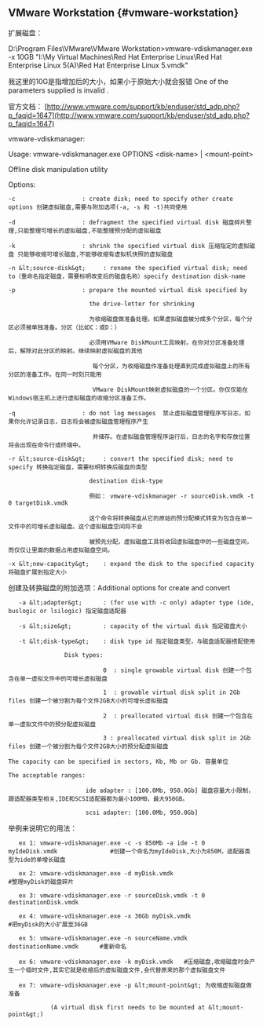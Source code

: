 ## VMware Workstation {#vmware-workstation}

扩展磁盘：

D:\Program Files\VMware\VMware Workstation&gt;vmware-vdiskmanager.exe -x 10GB &quot;I:\My Virtual Machines\Red Hat Enterprise Linux\Red Hat Enterprise Linux 5(A)\Red Hat Enterprise Linux 5.vmdk&quot;

我这里的10G是指增加后的大小，如果小于原始大小就会报错   One of the parameters supplied is invalid .

官方文档： [http://www.vmware.com/support/kb/enduser/std_adp.php?p_faqid=1647](http://www.vmware.com/support/kb/enduser/std_adp.php?p_faqid=1647)

vmware-vdiskmanager:

Usage: vmware-vdiskmanager.exe OPTIONS &lt;disk-name&gt; | &lt;mount-point&gt;

Offline disk manipulation utility

 Options:

    -c                   : create disk; need to specify other create options 创建虚拟磁盘,需要与附加选项(-a, -s 和 -t)共同使用

    -d                   : defragment the specified virtual disk 磁盘碎片整理,只能整理可增长的虚拟磁盘,不能整理预分配的虚拟磁盘

    -k                   : shrink the specified virtual disk 压缩指定的虚拟磁盘 只能够收缩可增长磁盘,不能够收缩有虚拟机快照的虚拟磁盘

    -n &lt;source-disk&gt;     : rename the specified virtual disk; need to（重命名指定磁盘，需要标明改变后的磁盘名称）specify destination disk-name

    -p                   : prepare the mounted virtual disk specified by

                           the drive-letter for shrinking

                           为收缩磁盘做准备处理。如果虚拟磁盘被分成多个分区，每个分区必须被单独准备。分区（比如C：或D：）

                           必须用VMware DiskMount工具映射。在你对分区准备处理后，解除对此分区的映射。继续映射虚拟磁盘的其他

                            每个分区，为收缩磁盘作准备处理直到完成虚拟磁盘上的所有分区的准备工作。在同一时刻只能用

                            VMware DiskMount映射虚拟磁盘的一个分区。你仅仅能在Windows宿主机上进行虚拟磁盘的收缩分区准备工作。

    -q                   : do not log messages  禁止虚拟磁盘管理程序写日志，如果你允许记录日志，日志将会被虚拟磁盘管理程序产生

                            并储存。在虚拟磁盘管理程序运行后，日志的名字和存放位置将会出现在命令行或终端中。

    -r &lt;source-disk&gt;     : convert the specified disk; need to specify 转换指定磁盘，需要标明转换后磁盘的类型

                           destination disk-type

                           例如： vmware-vdiskmanager -r sourceDisk.vmdk -t 0 targetDisk.vmdk

                           这个命令将转换磁盘从它的原始的预分配模式转变为包含在单一文件中的可增长虚拟磁盘。这个虚拟磁盘空间将不会

                           被预先分配，虚拟磁盘工具将收回虚拟磁盘中的一些磁盘空间，而仅仅让里面的数据占用虚拟磁盘空间。

    -x &lt;new-capacity&gt;    : expand the disk to the specified capacity 将磁盘扩展到指定大小

创建及转换磁盘的附加选项：Additional options for create and convert

       -a &lt;adapter&gt;      : (for use with -c only) adapter type (ide, buslogic or lsilogic) 指定磁盘适配器

       -s &lt;size&gt;         : capacity of the virtual disk 指定磁盘大小

       -t &lt;disk-type&gt;    : disk type id 指定磁盘类型，与磁盘适配器搭配使用

                    Disk types:

                               0  : single growable virtual disk 创建一个包含在单一虚拟文件中的可增长虚拟磁盘

                               1  : growable virtual disk split in 2Gb files 创建一个被分割为每个文件2GB大小的可增长虚拟磁盘

                               2  : preallocated virtual disk 创建一个包含在单一虚拟文件中的预分配虚拟磁盘

                               3 : preallocated virtual disk split in 2Gb files 创建一个被分割为每个文件2GB大小的预分配虚拟磁盘

    The capacity can be specified in sectors, Kb, Mb or Gb. 容量单位

    The acceptable ranges:

                          ide adapter : [100.0Mb, 950.0Gb] 磁盘容量大小限制，跟适配器类型相关,IDE和SCSI适配器都为最小100MB，最大950GB。

                          scsi adapter: [100.0Mb, 950.0Gb]

举例来说明它的用法：

       ex 1: vmware-vdiskmanager.exe -c -s 850Mb -a ide -t 0 myIdeDisk.vmdk               #创建一个命名为myIdeDisk,大小为850M，适配器类型为ide的单增长磁盘

       ex 2: vmware-vdiskmanager.exe -d myDisk.vmdk                                                       #整理myDisk的磁盘碎片

       ex 3: vmware-vdiskmanager.exe -r sourceDisk.vmdk -t 0 destinationDisk.vmdk

       ex 4: vmware-vdiskmanager.exe -x 36Gb myDisk.vmdk                                             #把myDisk的大小扩展至36GB

       ex 5: vmware-vdiskmanager.exe -n sourceName.vmdk destinationName.vmdk      #重新命名

       ex 6: vmware-vdiskmanager.exe -k myDisk.vmdk   #压缩磁盘,收缩磁盘时会产生一个临时文件,其实它就是收缩后的虚拟磁盘文件,会代替原来的那个虚拟磁盘文件

       ex 7: vmware-vdiskmanager.exe -p &lt;mount-point&gt; 为收缩虚拟磁盘做准备

                (A virtual disk first needs to be mounted at &lt;mount-point&gt;)